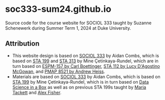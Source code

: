 # soc333-sum24.github.io

Source code for the course website for SOCIOL 333 taught by Suzanne Schenewerk during Summer Term 1, 2024 at Duke University.

## Attribution

-   This website design is based on [SOCIOL 333](https://soc333-sum23.github.io/) by Aidan Combs, which is based on [STA 199](https://sta199-f22-1.github.io/) and [STA 313](https://vizdata.org/) by Mine Çetinkaya-Rundel, which are in turn based on [ESPM-157 by Carl Boettinger](https://espm-157.carlboettiger.info/), [STA 112 by Lucy D'Agostino McGowan](https://sta-112-f22.github.io/website/), and [PMAP 8521 by Andrew Heiss](https://evalf22.classes.andrewheiss.com/).
-   Materials are based on [SOCIOL 333](https://soc333-sum23.github.io/) by Aidan Combs, which is based on [STA 199](https://sta199-f22-1.github.io/) by Mine Çetinkaya-Rundel, which is in turn based on [Data Science in a Box](https://datasciencebox.org/) as well as on previous STA 199s taught by [Maria Tackett](https://maria-tackett.netlify.app/) and [Alex Fisher](https://stat.duke.edu/alexander-fisher).
